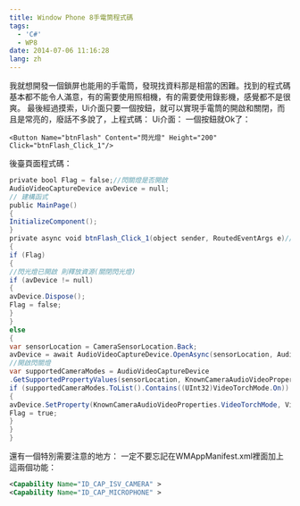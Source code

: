 ```yaml
---
title: Window Phone 8手電筒程式碼
tags:
  - 'C#'
  - WP8
date: 2014-07-06 11:16:28
lang: zh
---
```

我就想開發一個鎖屏也能用的手電筒，發現找資料那是相當的困難。找到的程式碼基本都不能令人滿意，有的需要使用照相機，有的需要使用錄影機，感覺都不是很爽。
最後經過摸索，Ui介面只要一個按鈕，就可以實現手電筒的開啟和關閉，而且是常亮的，廢話不多說了，上程式碼：<!--more-->
Ui介面：
一個按鈕就Ok了：

```xaml
<Button Name="btnFlash" Content="閃光燈" Height="200" Click="btnFlash_Click_1"/>
```
後臺頁面程式碼：


```csharp
private bool Flag = false;//閃關燈是否開啟
AudioVideoCaptureDevice avDevice = null;
// 建構函式
public MainPage()
{
InitializeComponent();
}
private async void btnFlash_Click_1(object sender, RoutedEventArgs e)//一定不要忘記加async關鍵字（因為下面的程式碼裡面用到了await關鍵字）
{
if (Flag)
{
//閃光燈已開啟 則釋放資源(關閉閃光燈)
if (avDevice != null)
{
avDevice.Dispose();
Flag = false;
}
}
else
{
var sensorLocation = CameraSensorLocation.Back;
avDevice = await AudioVideoCaptureDevice.OpenAsync(sensorLocation, AudioVideoCaptureDevice.GetAvailableCaptureResolutions(sensorLocation).First());
//開啟閃關燈
var supportedCameraModes = AudioVideoCaptureDevice
.GetSupportedPropertyValues(sensorLocation, KnownCameraAudioVideoProperties.VideoTorchMode);
if (supportedCameraModes.ToList().Contains((UInt32)VideoTorchMode.On))
{
avDevice.SetProperty(KnownCameraAudioVideoProperties.VideoTorchMode, VideoTorchMode.On);
Flag = true;
}
}
}
```

還有一個特別需要注意的地方：
一定不要忘記在WMAppManifest.xml裡面加上這兩個功能：

```xml
<Capability Name="ID_CAP_ISV_CAMERA" >
<Capability Name="ID_CAP_MICROPHONE" >
```
